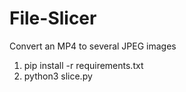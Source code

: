 # File-Slicer
Convert an MP4 to several JPEG images
1. pip install -r requirements.txt
2. python3 slice.py
